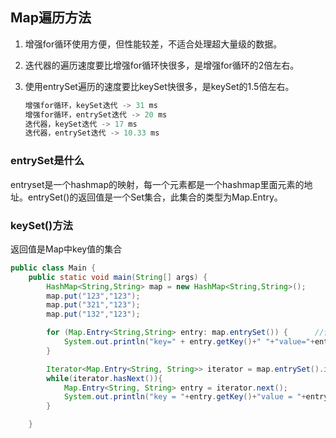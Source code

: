 ## Map遍历方法

1. 增强for循环使用方便，但性能较差，不适合处理超大量级的数据。

2. 迭代器的遍历速度要比增强for循环快很多，是增强for循环的2倍左右。

3. 使用entrySet遍历的速度要比keySet快很多，是keySet的1.5倍左右。

   ```java
   增强for循环，keySet迭代 -> 31 ms
   增强for循环，entrySet迭代 -> 20 ms
   迭代器，keySet迭代 -> 17 ms
   迭代器，entrySet迭代 -> 10.33 ms
   ```

### entrySet是什么

entryset是一个hashmap的映射，每一个元素都是一个hashmap里面元素的地址。entrySet()的返回值是一个Set集合，此集合的类型为Map.Entry。

### keySet()方法

返回值是Map中key值的集合

```java
public class Main {
    public static void main(String[] args) {
        HashMap<String,String> map = new HashMap<String,String>();
        map.put("123","123");
        map.put("321","123");
        map.put("132","123");

        for (Map.Entry<String,String> entry: map.entrySet()) {      //使用entrySet()遍历，增强for循环
            System.out.println("key=" + entry.getKey()+" "+"value="+entry.getValue());
        }

        Iterator<Map.Entry<String, String>> iterator = map.entrySet().iterator();   //entryset 迭代器遍历  最快的方法
        while(iterator.hasNext()){
            Map.Entry<String, String> entry = iterator.next();
            System.out.println("key = "+entry.getKey()+"value = "+entry.getValue());
        }

    }

```

